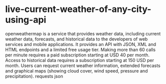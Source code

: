 # live-current-weather-of-any-city-using-api
openweathermap is a service that provides weather data, including current weather data, forecasts, and historical data to the developers of web services and mobile applications.  It provides an API with JSON, XML and HTML endpoints and a limited free usage tier. Making more than 60 calls per minute requires a paid subscription starting at USD 40 per month. Access to historical data requires a subscription starting at 150 USD per month. Users can request current weather information, extended forecasts and graphical maps (showing cloud cover, wind speed, pressure and precipitation).
requests
json
